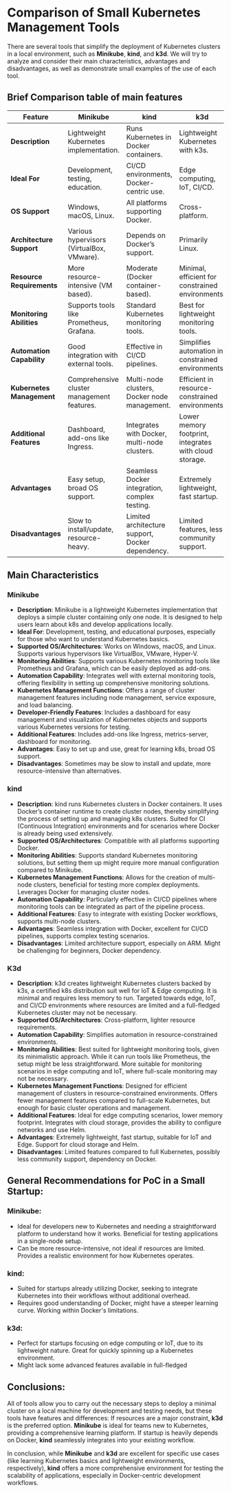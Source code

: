# Comparison of Small Kubernetes Management Tools

There are several tools that simplify the deployment of Kubernetes clusters in a local environment, such as **Minikube**, **kind**, and **k3d**. We will try to analyze and consider their main characteristics, advantages and disadvantages, as well as demonstrate small examples of the use of each tool.

## Brief Comparison table of main features


| Feature                  | Minikube                                   | kind                                       | k3d                                        |
|--------------------------|--------------------------------------------|--------------------------------------------|--------------------------------------------|
| **Description**          | Lightweight Kubernetes implementation.     | Runs Kubernetes in Docker containers.      | Lightweight Kubernetes with k3s.           |
| **Ideal For**            | Development, testing, education.           | CI/CD environments, Docker-centric use.    | Edge computing, IoT, CI/CD.                |
| **OS Support**           | Windows, macOS, Linux.                     | All platforms supporting Docker.           | Cross-platform.                            |
| **Architecture Support** | Various hypervisors (VirtualBox, VMware).  | Depends on Docker’s support.               | Primarily Linux.                           |
| **Resource Requirements**| More resource-intensive (VM based).        | Moderate (Docker container-based).         | Minimal, efficient for constrained environments. |
| **Monitoring Abilities** | Supports tools like Prometheus, Grafana.   | Standard Kubernetes monitoring tools.      | Best for lightweight monitoring tools.     |
| **Automation Capability**| Good integration with external tools.      | Effective in CI/CD pipelines.              | Simplifies automation in constrained environments. |
| **Kubernetes Management**| Comprehensive cluster management features. | Multi-node clusters, Docker node management. | Efficient in resource-constrained environments. |
| **Additional Features**  | Dashboard, add-ons like Ingress.           | Integrates with Docker, multi-node clusters. | Lower memory footprint, integrates with cloud storage. |
| **Advantages**           | Easy setup, broad OS support.              | Seamless Docker integration, complex testing. | Extremely lightweight, fast startup.      |
| **Disadvantages**        | Slow to install/update, resource-heavy.    | Limited architecture support, Docker dependency. | Limited features, less community support. |


## Main Characteristics

### Minikube 
- **Description**: Minikube is a lightweight Kubernetes implementation that deploys a simple cluster containing only one node. It is designed to help users learn about k8s and develop applications locally.
- **Ideal For**: Development, testing, and educational purposes, especially for those who want to understand Kubernetes basics.
- **Supported OS/Architectures**: Works on Windows, macOS, and Linux. Supports various hypervisors like VirtualBox, VMware, Hyper-V.
- **Monitoring Abilities**: Supports various Kubernetes monitoring tools like Prometheus and Grafana, which can be easily deployed as add-ons. 
- **Automation Capability**: Integrates well with external monitoring tools, offering flexibility in setting up comprehensive monitoring solutions.
- **Kubernetes Management Functions**: Offers a range of cluster management features including node management, service exposure, and load balancing.
- **Developer-Friendly Features**: Includes a dashboard for easy management and visualization of Kubernetes objects and supports various Kubernetes versions for testing.
- **Additional Features**: Includes add-ons like Ingress, metrics-server, dashboard for monitoring.
- **Advantages**: Easy to set up and use, great for learning k8s, broad OS support.
- **Disadvantages**: Sometimes may be slow to install and update, more resource-intensive than alternatives.

### kind
- **Description**: kind runs Kubernetes clusters in Docker containers. It uses Docker’s container runtime to create cluster nodes, thereby simplifying the process of setting up and managing k8s clusters. Suited for CI (Continuous Integration) environments and for scenarios where Docker is already being used extensively.
- **Supported OS/Architectures**: Compatible with all platforms supporting Docker.
- **Monitoring Abilities**: Supports standard Kubernetes monitoring solutions, but setting them up might require more manual configuration compared to Minikube.
- **Kubernetes Management Functions**: Allows for the creation of multi-node clusters, beneficial for testing more complex deployments. Leverages Docker for managing cluster nodes.
- **Automation Capability**: Particularly effective in CI/CD pipelines where monitoring tools can be integrated as part of the pipeline process.
- **Additional Features**: Easy to integrate with existing Docker workflows, supports multi-node clusters.
- **Advantages**: Seamless integration with Docker, excellent for CI/CD pipelines, supports complex testing scenarios.
- **Disadvantages**: Limited architecture support, especially on ARM. Might be challenging for beginners, Docker dependency.

### K3d 
- **Description**: k3d creates lightweight Kubernetes clusters backed by k3s, a certified k8s distribution suit well for IoT & Edge computing. It is minimal and requires less memory to run. Targeted towards edge, IoT, and CI/CD environments where resources are limited and a full-fledged Kubernetes cluster may not be necessary.
- **Supported OS/Architectures**: Cross-platform, lighter resource requirements.
- **Automation Capability**: Simplifies automation in resource-constrained environments.
- **Monitoring Abilities**: Best suited for lightweight monitoring tools, given its minimalistic approach. While it can run tools like Prometheus, the setup might be less straightforward. More suitable for monitoring scenarios in edge computing and IoT, where full-scale monitoring may not be necessary.
- **Kubernetes Management Functions**: Designed for efficient management of clusters in resource-constrained environments. Offers fewer management features compared to full-scale Kubernetes, but enough for basic cluster operations and management.
- **Additional Features**: Ideal for edge computing scenarios, lower memory footprint. Integrates with cloud storage, provides the ability to configure networks and use Helm.
- **Advantages**: Extremely lightweight, fast startup, suitable for IoT and Edge. Support for cloud storage and Helm.
- **Disadvantages**: Limited features compared to full Kubernetes, possibly less community support, dependency on Docker.

## General Recommendations for PoC in a Small Startup:

### Minikube:
- Ideal for developers new to Kubernetes and needing a straightforward platform to understand how it works. Beneficial for testing applications in a single-node setup.
- Can be more resource-intensive, not ideal if resources are limited. Provides a realistic environment for how Kubernetes operates.

### kind:
- Suited for startups already utilizing Docker, seeking to integrate Kubernetes into their workflows without additional overhead.
- Requires good understanding of Docker, might have a steeper learning curve. Working within Docker's limitations.

### k3d:
- Perfect for startups focusing on edge computing or IoT, due to its lightweight nature. Great for quickly spinning up a Kubernetes environment.
- Might lack some advanced features available in full-fledged


## Conclusions:

All of tools allow you to carry out the necessary steps to deploy a minimal cluster on a local machine for development and testing needs, but these tools have features and differences:
If resources are a major constraint, **k3d** is the preferred option.
**Minikube** is ideal for teams new to Kubernetes, providing a comprehensive learning platform.
If startup is heavily depends on Docker, **kind** seamlessly integrates into your existing workflow.

In conclusion, while **Minikube** and **k3d** are excellent for specific use cases (like learning Kubernetes basics and lightweight environments, respectively), **kind** offers a more comprehensive environment for testing the scalability of applications, especially in Docker-centric development workflows. 
